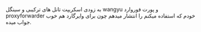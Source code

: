 به زودی اسکریپت تانل های ترکیبی و سینگل wangyu و پورت فوروارد proxyforwarder خودم که استفاده میکنم را انتشار میدهم چون برای وایرگارد هم خوب جواب میده. 
